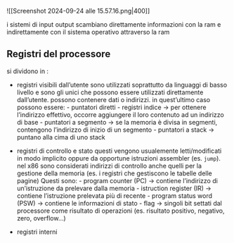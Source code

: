 ![[Screenshot 2024-09-24 alle 15.57.16.png|400]]

i sistemi di input output scambiano direttamente informazioni con la ram e indirettamente con il sistema operativo attraverso la ram


## Registri del processore
si dividono in :
- registri visibili dall’utente
	sono utilizzati soprattutto da linguaggi di basso livello e sono gli unici che possono essere utilizzati direttamente dall’utente. possono contenere dati o indirizzi. in quest’ultimo caso possono essere:
		- puntatori diretti
		- registri indice → per ottenere l’indirizzo effettivo, occorre aggiungere il loro contenuto ad un indirizzo di base
		- puntatori a segmento → se la memoria è divisa in segmenti, contengono l’indirizzo di inizio di un segmento
		- puntatori a stack → puntano alla cima di uno stack
- registri di controllo e stato
	questi vengono usualemente letti/modificati in modo implicito oppure da opportune istruzioni assembler (es. `jump`). nel x86 sono considerati indirizzi di controllo anche quelli per la gestione della memoria (es. i registri che gestiscono le tabelle delle pagine)
	Questi sono:
		- program counter (PC) → contiene l’indirizzo di un’istruzione da prelevare dalla memoria
		- istruction register (IR) → contiene l’istruzione prelevata più di recente
		- program status word (PSW) → contiene le informazioni di stato 
		- flag → singoli bit settati dal processore come risultato di operazioni (es. risultato positivo, negativo, zero, overflow…)
	
- registri interni

